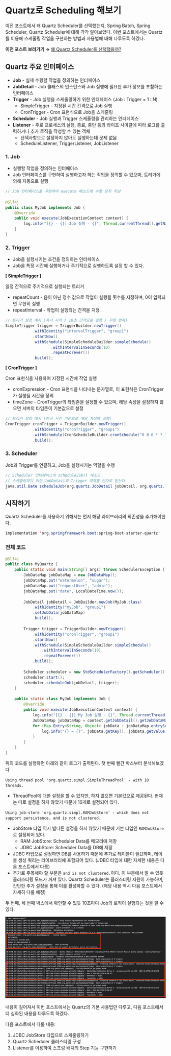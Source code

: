 # **Quartz로 Scheduling 해보기**

이전 포스트에서 왜 Quartz Scheduler를 선택했는지, Spring Batch, Spring Scheduler, Quartz Scheduler에 대해 각각 알아보았다. 이번 포스트에서는 Quartz를 이용해 스케줄링 작업을 구현하는 방법과 사용법에 대해 다루도록 하겠다.

**이전 포스트 보러가기 →** [왜 Quartz Scheduler를 선택했을까?](https://conagreen.gitbook.io/til/undefined-1/quartz-scheduler/step1)

## Quartz  주요 인터페이스

- **Job** - 실제 수행할 작업을 정의하는 인터페이스
- **JobDetail** - Job 클래스의 인스턴스와 Job 실행에 필요한 추가 정보를 포함하는 인터페이스
- **Trigger** - Job 실행을 스케줄링하기 위한 인터페이스 (Job : Trigger = 1 : N)
    - SimpleTrigger - 지정된 시간 간격으로 Job 실행
    - CronTrigger - Cron 표현식으로 Job을 스케줄링
- **Scheduler** - Job 실행과 Trigger 스케줄링을 관리하는 인터페이스
- **Listener** - 주로 프로세스의 실행, 종료, 중단 등의 라이프 사이클에 따라 로그를 출력하거나 추가 로직을 작성할 수 있는 객체
    - 선택사항으로 설정하지 않아도 실행하는데 문제 없음
    - ScheduleListener, TriggerListener, JobListener

### 1. Job

- 실행할 작업을 정의하는 인터페이스
- Job 인터페이스를 구현하여 실행하고자 하는 작업을 정의할 수 있으며, 트리거에 의해 자동으로 실행

```java
// Job 인터페이스를 구현하여 execute 메소드에 수행 로직 작성

@Slf4j
public class MyJob implements Job {
	@Override
	public void execute(JobExecutionContext context) {
		log.info("[{} - {}] Job 실행 - {}", Thread.currentThread().getName(), context.getJobDetail().getKey(), LocalDateTime.now());
	}
}
```

### 2. Trigger

- Job을 실행시키는 조건을 정의하는 인터페이스
- Job을 특정 시간에 실행하거나 주기적으로 실행하도록 설정 할 수 있다.

**[ SimpleTrigger ]**

일정 간격으로 주기적으로 실행되는 트리거

- repeatCount - 음이 아닌 정수 값으로 작업이 실행될 횟수를 지정하며, 0이 입력되면 무한히 실행
- repeatInterval - 작업이 실행되는 간격을 지정

```java
// 트리거 설정 예시 (즉시 시작 / 10초 간격으로 실행 / 무한 반복)
SimpleTrigger trigger = TriggerBuilder.newTrigger()
		    .withIdentity("intervalTrigger", "group1")
		    .startNow()
		    .withSchedule(SimpleScheduleBuilder.simpleSchedule()
		            .withIntervalInSeconds(10)
		            .repeatForever())
		    .build();
```

**[ CronTrigger ]**

Cron 표현식을 사용하여 지정된 시간에 작업 실행

- cronExpression - Cron 표현식을 나타내는 문자열로, 이 표현식은 CronTrigger가 실행될 시간을 정의
- timeZone - CronTrigger의 타임존을 설정할 수 있으며, 해당 속성을 설정하지 않으면 서버의 타임존이 기본값으로 설정

```java
// 트리거 설정 예시 (한국 시간 기준으로 매일 자정에 실행)
CronTrigger cronTrigger = TriggerBuilder.newTrigger()
			.withIdentity("cronTrigger", "group1")
			.withSchedule(CronScheduleBuilder.cronSchedule("0 0 0 * * ?").inTimeZone(TimeZone.getTimeZone("Asia/Seoul")))
			.build();
```

### 3. Scheduler

Job과 Trigger를 연결하고, Job을 실행시키는 역할을 수행

```java
// Scheduler 인터페이스의 scheduleJob() 메소드
// 스케줄링하기 위한 JobDetail과 Trigger 객체를 인자로 받는다.
java.util.Date scheduleJob(org.quartz.JobDetail jobDetail, org.quartz.Trigger trigger) throws org.quartz.SchedulerException;
```

## 시작하기

Quartz Scheduler를 사용하기 위해서는 먼저 해당 라이브러리의 의존성을 추가해야한다.

```java
implementation 'org.springframework.boot:spring-boot-starter-quartz'
```

### 전체 코드

```java
@Slf4j
public class MyQuartz {
	public static void main(String[] args) throws SchedulerException {
		JobDataMap jobDataMap = new JobDataMap();
		jobDataMap.put("watermelon", "sugar");
		jobDataMap.put("requestUser", "admin");
		jobDataMap.put("date", LocalDateTime.now());

		JobDetail jobDetail = JobBuilder.newJob(MyJob.class)
			.withIdentity("myJob", "group1")
			.setJobData(jobDataMap)
			.build();

		Trigger trigger = TriggerBuilder.newTrigger()
			.withIdentity("cronTrigger", "group1")
			.startNow()
			.withSchedule(SimpleScheduleBuilder.simpleSchedule()
				.withIntervalInSeconds(10)
				.repeatForever())
			.build();

		Scheduler scheduler = new StdSchedulerFactory().getScheduler();
		scheduler.start();
		scheduler.scheduleJob(jobDetail, trigger);
	}

	public static class MyJob implements Job {
		@Override
		public void execute(JobExecutionContext context) {
			log.info("[{} - {}] My Job 실행 - {}", Thread.currentThread().getName(), context.getJobDetail().getKey(), LocalDateTime.now());
			JobDataMap jobDataMap = context.getJobDetail().getJobDataMap();
			for (Map.Entry<String, Object> jobData : jobDataMap.entrySet()) {
				log.info("{} = {}", jobData.getKey(), jobData.getValue());
			}
		}
	}
}
```

위의 코드를 실행하면 아래와 같이 로그가 출력된다. 첫 번째 빨간 박스부터 분석해보겠다

`Using thread pool 'org.quartz.simpl.SimpleThreadPool' - with 10 threads.`
- ThreadPool에 대한 설정을 할 수 있지만, 하지 않으면 기본값으로 제공된다. 현재는 따로 설정을 하지 않았기 때문에 10개로 설정되어 있다.

`Using job-store 'org.quartz.simpl.RAMJobStore' - which does not support persistence. and is not clustered.`
- JobStore 타입 역시 별다른 설정을 하지 않았기 때문에 기본 타입인 `RAMJobStore`로 설정되어 있다.
    - RAM JobStore: Scheduler Data를 메모리에 저장
    - JDBC JobStore: Scheduler Data를 DB에 저장
- JDBC 타입으로 설정하면 DB를 사용하기 때문에 추가로 테이블이 필요하며, 테이블 생성 쿼리는 라이브러리에 포함되어 있다. (JDBC 타입에 대한 자세한 내용은 다음 포스트에서 다룸)
- 추가로 주목해야 할 부분은 `and is not clustered.`이다. 이 부분에서 알 수 있듯 클러스터링 모드가 꺼져 있다. Quartz Scheduler는 클러스터링 지원이 가능하며, 간단한 추가 설정을 통해 이를 활성화할 수 있다. (해당 내용 역시 다음 포스트에서 자세히 다룰 예정)

두 번째, 세 번째 박스에서 확인할 수 있듯 10초마다 Job의 로직이 실행되는 것을 알 수 있다.

![img.png](img.png)

내용이 길어져서 이번 포스트에서는 Quartz의 기본 사용법만 다루고, 다음 포스트에서 더 심화된 내용을 다루도록 하겠다.

다음 포스트에서 다룰 내용:

1. JDBC JobStore 타입으로 스케줄링하기
2. Quartz Scheduler 클러스터링 구성
3. Listener를 이용하여 스프링 배치의 Step 기능 구현하기

